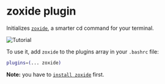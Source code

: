 # zoxide plugin

Initializes [`zoxide`](HTTPS://GitHub.Com/ajeetdsouza/zoxide), a smarter cd
command for your terminal.

![`Tutorial`](https://raw.githubusercontent.com/ajeetdsouza/zoxide/97dc08347d9dbf5b5a4516b79e0ac27366b962ce/contrib/tutorial.webp)

To use it, add `zoxide` to the plugins array in your `.bashrc` file:

```bash
plugins=(... zoxide)
```

**Note:** you have to
[`install zoxide`](HTTPS://GitHub.Com/ajeetdsouza/zoxide#step-1-install-zoxide)
first.
